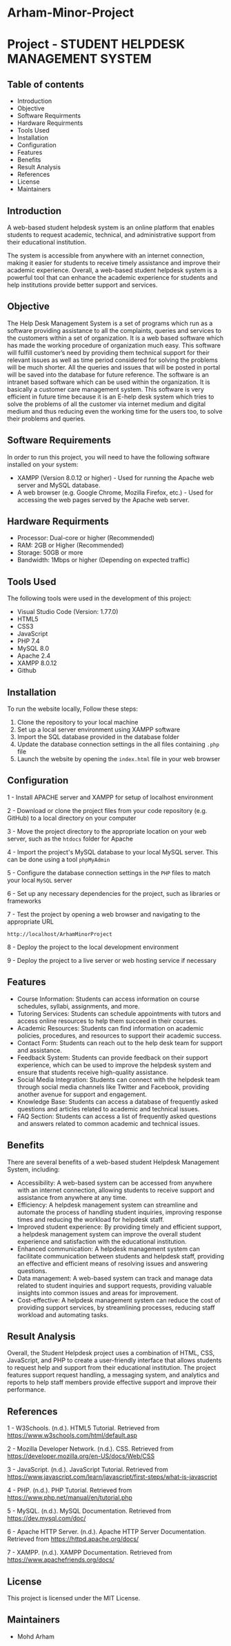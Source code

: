 # Arham-Minor-Project
# Project - STUDENT HELPDESK MANAGEMENT SYSTEM


## Table of contents
- Introduction
- Objective
- Software Requirments
- Hardware Requirments
- Tools Used
- Installation
- Configuration
- Features
- Benefits
- Result Analysis
- References
- License
- Maintainers
## Introduction
A web-based student helpdesk system is an online platform that enables students to request academic, technical, and administrative support from their educational institution.

The system is accessible from anywhere with an internet connection, making it easier for students to receive timely assistance and improve their academic experience. Overall, a web-based student helpdesk system is a powerful tool that can enhance the academic experience for students and help institutions provide better support and services.
## Objective
The Help Desk Management System is a set of programs which run as a software providing assistance to all the complaints, queries and services to the customers within a set of organization. It is a web based software which has made the working procedure of organization much easy.
This software will fulfill customer’s need by providing them technical support for their relevant issues as well as time period considered for solving the problems will be much shorter. All the queries and issues that will be posted in portal will be saved into the database for future reference. 
The software is an intranet based software which can be used within the organization. It is basically a customer care management system. This software is very efficient in future time because it is an E-help desk system which tries to solve the problems of all the customer via internet medium and digital medium and thus reducing even the working time for the users too, to solve their problems and queries. 
## Software Requirements
In order to run this project, you will need to have the following software installed on your system:
+ XAMPP (Version 8.0.12 or higher) - Used for running the Apache web server and MySQL database.
+ A web browser (e.g. Google Chrome, Mozilla Firefox, etc.) - Used for accessing the web pages served by the Apache web server.
## Hardware Requirments
+ Processor: Dual-core or higher (Recommended)
+ RAM: 2GB or Higher (Recommended)
+ Storage: 50GB or more
+ Bandwidth: 1Mbps or higher (Depending on expected traffic)
## Tools Used
The following tools were used in the development of this project:
+ Visual Studio Code (Version: 1.77.0)
+ HTML5
+ CSS3
+ JavaScript
+ PHP 7.4
+ MySQL 8.0
+ Apache 2.4
+ XAMPP 8.0.12
+ Github
## Installation
To run the website locally, Follow these steps:
1. Clone the repository to your local machine
2. Set up a local server environment using XAMPP software
3. Import the SQL database provided in the database folder
4. Update the database connection settings in the all files containing `.php` file
5. Launch the website by opening the `index.html` file in your web browser
## Configuration
1 - Install APACHE server and XAMPP for setup of localhost environment 

2 - Download or clone the project files from your code repository (e.g. GitHub) to a local directory on your computer

3 - Move the project directory to the appropriate location on your web server, such as the `htdocs` folder for Apache

4 - Import the project's MySQL database to your local MySQL server. This can be done using a tool `phpMyAdmin`

5 - Configure the database connection settings in the `PHP` files to match your local `MySQL` server

6 - Set up any necessary dependencies for the project, such as libraries or frameworks

7 - Test the project by opening a web browser and navigating to the appropriate URL
```
http://localhost/ArhamMinorProject
```
8 - Deploy the project to the local development environment

9 - Deploy the project to a live server or web hosting service if necessary
## Features
+ Course Information: Students can access information on course schedules, syllabi, assignments, and more.
+ Tutoring Services: Students can schedule appointments with tutors and access online resources to help them succeed in their courses.
+ Academic Resources: Students can find information on academic policies, procedures, and resources to support their academic success.
+ Contact Form: Students can reach out to the help desk team for support and assistance.
+ Feedback System: Students can provide feedback on their support experience, which can be used to improve the helpdesk system and ensure that students receive high-quality assistance.
+ Social Media Integration: Students can connect with the helpdesk team through social media channels like Twitter and Facebook, providing another avenue for support and engagement.
+ Knowledge Base: Students can access a database of frequently asked questions and articles related to academic and technical issues.
+ FAQ Section: Students can access a list of frequently asked questions and answers related to common academic and technical issues.
## Benefits
There are several benefits of a web-based student Helpdesk Management System, including:
+ Accessibility: A web-based system can be accessed from anywhere with an internet connection, allowing students to receive support and assistance from anywhere at any time.
+ Efficiency: A helpdesk management system can streamline and automate the process of handling student inquiries, improving response times and reducing the workload for helpdesk staff.
+ Improved student experience: By providing timely and efficient support, a helpdesk management system can improve the overall student experience and satisfaction with the educational institution.
+ Enhanced communication: A helpdesk management system can facilitate communication between students and helpdesk staff, providing an effective and efficient means of resolving issues and answering questions.
+ Data management: A web-based system can track and manage data related to student inquiries and support requests, providing valuable insights into common issues and areas for improvement.
+ Cost-effective: A helpdesk management system can reduce the cost of providing support services, by streamlining processes, reducing staff workload and automating tasks.
## Result Analysis
Overall, the Student Helpdesk project uses a combination of HTML, CSS, JavaScript, and PHP to create a user-friendly interface that allows students to request help and support from their educational institution. The project features support request handling, a messaging system, and analytics and reports to help staff members provide effective support and improve their performance.
## References 
1 - W3Schools. (n.d.). HTML5 Tutorial. Retrieved from https://www.w3schools.com/html/default.asp

2 - Mozilla Developer Network. (n.d.). CSS. Retrieved from https://developer.mozilla.org/en-US/docs/Web/CSS

3 - JavaScript. (n.d.). JavaScript Tutorial. Retrieved from https://www.javascript.com/learn/javascript/first-steps/what-is-javascript

4 - PHP. (n.d.). PHP Tutorial. Retrieved from https://www.php.net/manual/en/tutorial.php

5 - MySQL. (n.d.). MySQL Documentation. Retrieved from https://dev.mysql.com/doc/

6 - Apache HTTP Server. (n.d.). Apache HTTP Server Documentation. Retrieved from https://httpd.apache.org/docs/

7 - XAMPP. (n.d.). XAMPP Documentation. Retrieved from https://www.apachefriends.org/docs/
## License
This project is licensed under the MIT License.
## Maintainers
- Mohd Arham
